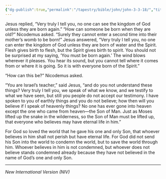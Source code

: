 ```yaml
---
{"dg-publish":true,"permalink":"/tapestry/bible/john/john-3-3-18/","title":"John 3:3–18","tags":["bible","bible-verse"],"dgHomeLink":true,"dgShowLocalGraph":true,"dgEnableSearch":true}
---
```


Jesus replied, “Very truly I tell you, no one can see the kingdom of God unless they are born again.”
“How can someone be born when they are old?” Nicodemus asked. “Surely they cannot enter a second time into their mother’s womb to be born!”
Jesus answered, “Very truly I tell you, no one can enter the kingdom of God unless they are born of water and the Spirit.  Flesh gives birth to flesh, but the Spirit gives birth to spirit.  You should not be surprised at my saying, ‘You must be born again.’ The wind blows wherever it pleases. You hear its sound, but you cannot tell where it comes from or where it is going. So it is with everyone born of the Spirit.”

“How can this be?” Nicodemus asked.

 “You are Israel’s teacher,” said Jesus, “and do you not understand these things?  Very truly I tell you, we speak of what we know, and we testify to what we have seen, but still you people do not accept our testimony.  I have spoken to you of earthly things and you do not believe; how then will you believe if I speak of heavenly things?  No one has ever gone into heaven except the one who came from heaven—the Son of Man. Just as Moses lifted up the snake in the wilderness, so the Son of Man must be lifted up, that everyone who believes may have eternal life in him.”

For God so loved the world that he gave his one and only Son, that whoever believes in him shall not perish but have eternal life.  For God did not send his Son into the world to condemn the world, but to save the world through him. Whoever believes in him is not condemned, but whoever does not believe stands condemned already because they have not believed in the name of God’s one and only Son.

---
*New International Version (NIV)*